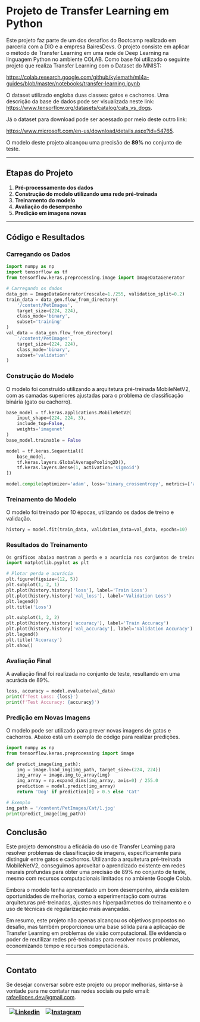 # Projeto de Transfer Learning em Python

Este projeto faz parte de um dos desafios do Bootcamp realizado em parceria com a DIO e a empresa BairesDevs. 
O projeto consiste em aplicar o método de Transfer Learning em uma rede de Deep Learning na linguagem Python no ambiente COLAB.
Como base foi utilizado o seguinte projeto que realiza Transfer Learning com o Dataset do MNIST:

https://colab.research.google.com/github/kylemath/ml4a-guides/blob/master/notebooks/transfer-learning.ipynb 

O dataset utilizado engloba duas classes: gatos e cachorros. Uma descrição da base de dados pode ser visualizada neste link: https://www.tensorflow.org/datasets/catalog/cats_vs_dogs. 

Já o dataset para download pode ser acessado por meio deste outro link:

https://www.microsoft.com/en-us/download/details.aspx?id=54765.

O modelo deste projeto alcançou uma precisão de **89%** no conjunto de teste.

---

## Etapas do Projeto

1. **Pré-processamento dos dados**
2. **Construção do modelo utilizando uma rede pré-treinada**
3. **Treinamento do modelo**
4. **Avaliação do desempenho**
5. **Predição em imagens novas**

---

## Código e Resultados

### Carregando os Dados

```python
import numpy as np
import tensorflow as tf
from tensorflow.keras.preprocessing.image import ImageDataGenerator

# Carregando os dados
data_gen = ImageDataGenerator(rescale=1./255, validation_split=0.2)
train_data = data_gen.flow_from_directory(
    '/content/PetImages',
    target_size=(224, 224),
    class_mode='binary',
    subset='training'
)
val_data = data_gen.flow_from_directory(
    '/content/PetImages',
    target_size=(224, 224),
    class_mode='binary',
    subset='validation'
)
```

### Construção do Modelo

O modelo foi construído utilizando a arquitetura pré-treinada MobileNetV2, com as camadas superiores ajustadas para o problema de classificação binária (gato ou cachorro).
```python
base_model = tf.keras.applications.MobileNetV2(
    input_shape=(224, 224, 3),
    include_top=False,
    weights='imagenet'
)
base_model.trainable = False

model = tf.keras.Sequential([
    base_model,
    tf.keras.layers.GlobalAveragePooling2D(),
    tf.keras.layers.Dense(1, activation='sigmoid')
])

model.compile(optimizer='adam', loss='binary_crossentropy', metrics=['accuracy'])
```
### Treinamento do Modelo

O modelo foi treinado por 10 épocas, utilizando os dados de treino e validação.
```python
history = model.fit(train_data, validation_data=val_data, epochs=10)
```

### Resultados do Treinamento
```python
Os gráficos abaixo mostram a perda e a acurácia nos conjuntos de treino e validação ao longo das épocas.
import matplotlib.pyplot as plt

# Plotar perda e acurácia
plt.figure(figsize=(12, 5))
plt.subplot(1, 2, 1)
plt.plot(history.history['loss'], label='Train Loss')
plt.plot(history.history['val_loss'], label='Validation Loss')
plt.legend()
plt.title('Loss')

plt.subplot(1, 2, 2)
plt.plot(history.history['accuracy'], label='Train Accuracy')
plt.plot(history.history['val_accuracy'], label='Validation Accuracy')
plt.legend()
plt.title('Accuracy')
plt.show()
```

### Avaliação Final

A avaliação final foi realizada no conjunto de teste, resultando em uma acurácia de 89%.
```python
loss, accuracy = model.evaluate(val_data)
print(f'Test Loss: {loss}')
print(f'Test Accuracy: {accuracy}')
```
### Predição em Novas Imagens

O modelo pode ser utilizado para prever novas imagens de gatos e cachorros. Abaixo está um exemplo de código para realizar predições.
```python
import numpy as np
from tensorflow.keras.preprocessing import image

def predict_image(img_path):
    img = image.load_img(img_path, target_size=(224, 224))
    img_array = image.img_to_array(img)
    img_array = np.expand_dims(img_array, axis=0) / 255.0
    prediction = model.predict(img_array)
    return 'Dog' if prediction[0] > 0.5 else 'Cat'

# Exemplo
img_path = '/content/PetImages/Cat/1.jpg'
print(predict_image(img_path))
```

## Conclusão

Este projeto demonstrou a eficácia do uso de Transfer Learning para resolver problemas de classificação de imagens, especificamente para distinguir entre gatos e cachorros. 
Utilizando a arquitetura pré-treinada MobileNetV2, conseguimos aproveitar o aprendizado existente em redes neurais profundas para obter uma precisão de 89% no conjunto de teste, 
mesmo com recursos computacionais limitados no ambiente Google Colab.

Embora o modelo tenha apresentado um bom desempenho, ainda existem oportunidades de melhorias, como a experimentação com outras arquiteturas pré-treinadas, 
ajustes nos hiperparâmetros do treinamento e o uso de técnicas de regularização mais avançadas.

Em resumo, este projeto não apenas alcançou os objetivos propostos no desafio, mas também proporcionou uma base sólida para a aplicação de Transfer Learning em problemas de visão computacional. 
Ele evidencia o poder de reutilizar redes pré-treinadas para resolver novos problemas, economizando tempo e recursos computacionais.

---
## Contato

Se desejar conversar sobre este projeto ou propor melhorias, sinta-se à vontade para me contatar nas redes sociais ou pelo email: [rafaellopes.dev@gmail.com](mailto:rafaellopes.dev@gmail.com).

| [![Linkedin](https://img.shields.io/badge/LinkedIn-0077B5?style=for-the-badge&logo=linkedin&logoColor=white)](https://www.linkedin.com/in/rafael-lopes-desenvolvedor-fullstack/?locale=pt_BR) | [![Instagram](https://img.shields.io/badge/Instagram-E4405F?style=for-the-badge&logo=instagram&logoColor=white)](https://www.instagram.com/rafaellopes.dev/) |
|:------------------------------------------------------------------------------------------------------------------:|:--------------------------------------------------------------------------------------------------------------------:|
